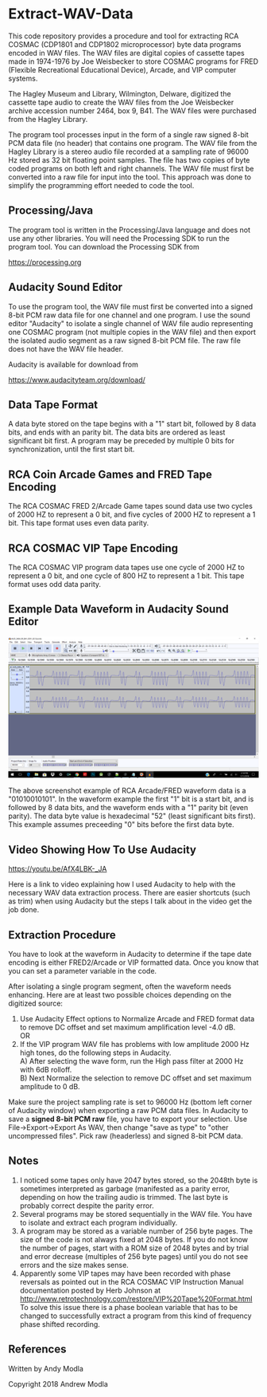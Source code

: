 # Extract-WAV-Data
This code repository provides a procedure and tool for extracting RCA COSMAC (CDP1801 and CDP1802 microprocessor) byte data programs encoded in WAV files.
The WAV files are digital copies of cassette tapes made in 1974-1976 by Joe Weisbecker to store COSMAC programs for 
FRED (Flexible Recreational Educational Device), Arcade, and VIP computer systems.

The Hagley Museum and Library, Wilmington, Delware, digitized the cassette tape audio to create the WAV files from the Joe Weisbecker archive accession number 2464, box 9, B41. The WAV files were purchased from the Hagley Library.

The program tool processes input in the form of a single raw signed 8-bit PCM data file (no header) that contains one program.
The WAV file from the Hagley Library is a stereo audio file recorded at a sampling rate of 96000 Hz stored as 32 bit floating point samples. The file has two copies of byte coded programs on both left and right channels. The WAV file must first be 
converted into a raw file for input into the tool. This approach was done to simplify the programming effort needed to code the tool.

## Processing/Java
The program tool is written in the Processing/Java language and does not use any other libraries. 
You will need the Processing SDK to run the program tool.
You can download the Processing SDK from 

https://processing.org

## Audacity Sound Editor
To use the program tool, the WAV file must first be converted into a signed 8-bit PCM raw data file for one channel and one program.
I use the sound editor "Audacity" to isolate a single channel of WAV file audio 
representing one COSMAC program (not multiple copies in the WAV file)
and then export the isolated audio segment as a raw signed 8-bit PCM file.
The raw file does not have the WAV file header.

Audacity is available for download from

https://www.audacityteam.org/download/

## Data Tape Format
A data byte stored on the tape begins with a "1" start bit, followed by 8 data bits, and ends with an parity bit.
The data bits are ordered as least significant bit first.
A program may be preceded by multiple 0 bits for synchronization, until the first start bit.

## RCA Coin Arcade Games and FRED Tape Encoding
The RCA COSMAC FRED 2/Arcade Game tapes sound data use two cycles of 2000 HZ to represent a 0 bit, 
and five cycles of 2000 HZ to represent a 1 bit.
This tape format uses even data parity.

## RCA COSMAC VIP Tape Encoding
The RCA COSMAC VIP program data tapes use one cycle of 2000 HZ to represent a 0 bit, 
and one cycle of 800 HZ to represent a 1 bit.
This tape format uses odd data parity.

## Example Data Waveform in Audacity Sound Editor

![Screenshot of Data Waveform in Audacity](screenshot/waveform.png)

The above screenshot example of RCA Arcade/FRED waveform data is a "01010010101". 
In the waveform example the first "1" bit is a start bit, and is followed by 8 data bits, 
and the waveform ends with a "1" parity bit (even parity).
The data byte value is hexadecimal "52" (least significant bits first). 
This example assumes preceeding "0" bits before the first data byte.

## Video Showing How To Use Audacity

https://youtu.be/AfX4LBK-_JA

Here is a link to video explaining how I used Audacity to help with the necessary WAV data extraction process.
There are easier shortcuts (such as trim) when using Audacity but the steps I talk about in the video get the job done.

## Extraction Procedure

You have to look at the waveform in Audacity to determine if the tape date encoding is either FRED2/Arcade or VIP formatted data.
Once you know that you can set a parameter variable in the code.

After isolating a single program segment, often the waveform needs enhancing. Here are at least two possible choices depending on the digitized source:

1. Use Audacity Effect options to Normalize Arcade and FRED format data to remove DC offset 
and set maximum amplification level -4.0 dB.  
OR  
2. If the VIP program WAV file has problems with low amplitude 2000 Hz high tones, do the following steps in Audacity.  
  A) After selecting the wave form, run the High pass filter at 2000 Hz with 6dB rolloff.   
  B) Next Normalize the selection to remove DC offset and set maximum amplitude to 0 dB.  

Make sure the project sampling rate is set to 96000 Hz (bottom left corner of Audacity window) 
when exporting a raw PCM data files. In Audacity to save a __signed 8-bit PCM raw__ file, you have to export your selection.
Use File->Export->Export As WAV, then change "save as type" to "other uncompressed files".
Pick raw (headerless) and signed 8-bit PCM data.

## Notes

1. I noticed some tapes only have 2047 bytes stored, so the 2048th byte is sometimes interpreted as garbage (manifested as a parity error, depending on how the trailing audio is trimmed. The last byte is probably correct despite the parity error.
2. Several programs may be stored sequentially in the WAV file. You have to isolate and extract each program individually.
3. A program may be stored as a variable number of 256 byte pages. The size of the code is not always fixed at 2048 bytes. If you do not know the number of pages, start with a ROM size of 2048 bytes and by trial and error decrease (multiples of 256 byte pages) until you do not see errors and the size makes sense.
4. Apparently some VIP tapes may have been recorded with phase reversals as pointed out in the RCA COSMAC VIP Instruction Manual documentation posted by Herb Johnson at http://www.retrotechnology.com/restore/VIP%20Tape%20Format.html To solve this issue there is a phase boolean variable that has to be changed to successfully extract a program from this kind of frequency phase shifted recording.

## References
Written by Andy Modla

Copyright 2018 Andrew Modla
